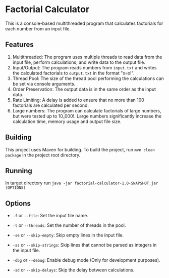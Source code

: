 # Factorial Calculator

This is a console-based multithreaded program that calculates factorials for each number from an input file.

## Features

1. Multithreaded: The program uses multiple threads to read data from the input file, perform calculations, and write
   data to the output file.
2. Input/Output: The program reads numbers from `input.txt` and writes the calculated factorials to `output.txt` in the
   format "x=x!".
3. Thread Pool: The size of the thread pool performing the calculations can be set via console arguments.
4. Order Preservation: The output data is in the same order as the input data.
5. Rate Limiting: A delay is added to ensure that no more than 100 factorials are calculated per second.
6. Large numbers: The program can calculate factorials of large numbers, but were tested up to 10_000!. Large numbers
   significantly increase the calculation time, memory usage and output file size.

## Building

This project uses Maven for building. To build the project, run `mvn clean package` in the project root directory. 

## Running
In target directory run `java -jar factorial-calculator-1.0-SNAPSHOT.jar [OPTIONS]`
## Options
- `-f` or `--file`: Set the input file name.

- `-t` or `--threads`: Set the number of threads in the pool.
- `-se` or `--skip-empty`: Skip empty lines in the input file.
- `-ss` or `--skip-strings`: Skip lines that cannot be parsed as integers in the input file.
- `-dbg` or `--debug`: Enable debug mode (Only for development purposes).
- `-sd` or `--skip-delays`: Skip the delay between calculations.